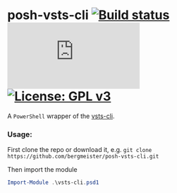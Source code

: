 # posh-vsts-cli [![Build status](https://ci.appveyor.com/api/projects/status/29qq8ghr1mhlkaeh?svg=true)](https://ci.appveyor.com/project/bergmeister/posh-vsts-cli) [![AppVeyor tests](http://flauschig.ch/batch.php?type=tests&account=bergmeister&slug=posh-vsts-cli)](https://ci.appveyor.com/project/bergmeister/posh-vsts-cli/build/tests) [![License: GPL v3](https://img.shields.io/badge/License-GPL%20v3-blue.svg)](https://www.gnu.org/licenses/gpl-3.0)

A `PowerShell` wrapper of the [vsts-cli](https://github.com/Microsoft/vsts-cli).

### Usage:

First clone the repo or download it, e.g. `git clone https://github.com/bergmeister/posh-vsts-cli.git`

Then import the module
```powershell
Import-Module .\vsts-cli.psd1
```
